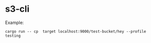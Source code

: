 # s3-cli

Example:

```
cargo run -- cp  target localhost:9000/test-bucket/hey --profile testing
```
